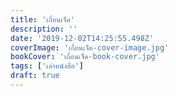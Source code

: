 ```yaml
---
title: 'เถื่อนเจ็ด'
description: ''
date: '2019-12-02T14:25:55.498Z'
coverImage: 'เถื่อนเจ็ด-cover-image.jpg'
bookCover: 'เถื่อนเจ็ด-book-cover.jpg'
tags: ['เล่าหนังสือ']
draft: true
---
```

